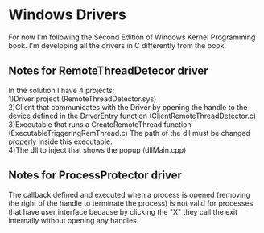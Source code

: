 # Windows Drivers
For now I'm following the Second Edition of Windows Kernel Programming book.
I'm developing all the drivers in C differently from the book.

## Notes for RemoteThreadDetecor driver
In the solution I have 4 projects:  
1)Driver project (RemoteThreadDetector.sys)  
2)Client that communicates with the Driver by opening the handle to the device defined in the DriverEntry function (ClientRemoteThreadDetector.c)  
3)Executable that runs a CreateRemoteThread function (ExecutableTriggeringRemThread.c)
 The path of the dll must be changed properly inside this executable.  
4)The dll to inject that shows the popup (dllMain.cpp)  

## Notes for ProcessProtector driver
The callback defined and executed when a process is opened (removing the right of the handle to terminate the process) is not valid for processes that have user interface because by clicking the "X" they call the exit internally without opening any handles. 